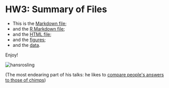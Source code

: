 HW3: Summary of Files
==========================

* This is the [Markdown file](https://github.com/STAT545-UBC/zz_michelle_lee-coursework/blob/master/HW3/HW3.md);
* and the [R Markdown file](https://github.com/STAT545-UBC/zz_michelle_lee-coursework/blob/master/HW3/HW3.Rmd);
* and the [HTML file](https://github.com/STAT545-UBC/zz_michelle_lee-coursework/blob/master/HW3/HW3.html);
* and the [figures]();
* and the [data](https://github.com/STAT545-UBC/zz_michelle_lee-coursework/blob/master/HW3/gapminderDataFiveYear.txt). 

Enjoy!


![hansrosling](http://lh6.ggpht.com/_H14qvQBzS-Y/TSU1RmdCHNI/AAAAAAAALpE/oHD8MWY_-5Y/hans_rosling_bbc.jpg)

(The most endearing part of his talks: he likes to [compare people's answers to those of chimps](http://www.cnn.com/2013/12/10/world/gapminder-us-ignorance-survey/))